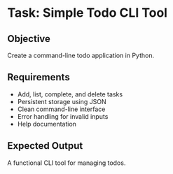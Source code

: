 # Task: Simple Todo CLI Tool

## Objective
Create a command-line todo application in Python.

## Requirements
- Add, list, complete, and delete tasks
- Persistent storage using JSON
- Clean command-line interface
- Error handling for invalid inputs
- Help documentation

## Expected Output
A functional CLI tool for managing todos.